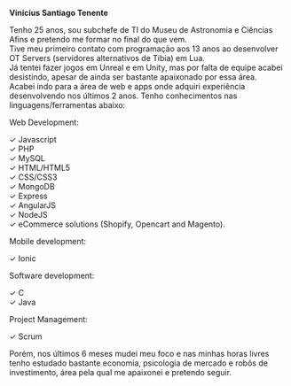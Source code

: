 **Vinicius Santiago Tenente**

Tenho 25 anos, sou subchefe de TI do Museu de Astronomia e Ciências Afins e pretendo me formar no final do que vem.  
Tive meu primeiro contato com programação aos 13 anos ao desenvolver OT Servers (servidores alternativos de Tibia) em Lua.  
Já tentei fazer jogos em Unreal e em Unity, mas por falta de equipe acabei desistindo, apesar de ainda ser bastante apaixonado por
essa área.  
Acabei indo para a área de web e apps onde adquiri experiência desenvolvendo nos últimos 2 anos. Tenho conhecimentos nas
linguagens/ferramentas abaixo:  

Web Development:

✓ Javascript  
✓ PHP  
✓ MySQL  
✓ HTML/HTML5  
✓ CSS/CSS3  
✓ MongoDB  
✓ Express  
✓ AngularJS  
✓ NodeJS  
✓ eCommerce solutions (Shopify, Opencart and Magento).  

Mobile development:

✓ Ionic

Software development:

✓ C  
✓ Java  

Project Management:

✓ Scrum

Porém, nos últimos 6 meses mudei meu foco e nas minhas horas livres tenho estudado bastante economia, psicologia de mercado e robôs
de investimento, área pela qual me apaixonei e pretendo seguir.

